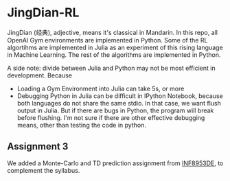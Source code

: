 # JingDian-RL
JingDian (经典), adjective, means it's classical in Mandarin. In this repo, all OpenAI Gym environments are implemented in Python. Some of the RL algortihms are implemented in Julia as an experiment of this rising language in Machine Learning. The rest of the algorithms are implemented in Python.

A side note: divide between Julia and Python may not be most efficient in development. Because
- Loading a Gym Environment into Julia can take 5s, or more
- Debugging Python in Julia can be difficult in IPython Notebook, because both languages do not share the same stdio. In that case, we want flush output in Julia. But if there are bugs in Python, the program will break before flushing. I'm not sure if there are other effective debugging means, other than testing the code in python.

## Assignment 3
We added a Monte-Carlo and TD prediction assignment from [INF8953DE](https://github.com/mina-parham/INF8953DE/blob/master/assignment%202/Assignment_02_questions.pdf), to complement the syllabus.  

